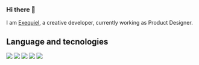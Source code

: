 ### Hi there 👋

I am [Exequiel](https://www.linkedin.com/in/exequiel-lobaiza/), a creative developer, currently working as Product Designer. 

## Language and tecnologies
<img src="https://img.shields.io/badge/JavaScript-EFD81D?style=for-the-badge&logo=javascript&logoColor=black" /> <img src="https://img.shields.io/badge/Next.js-000000?style=for-the-badge&logo=nextdotjs&logoColor=white" />
<img src="https://img.shields.io/badge/-React.Js-61DAFB?logo=react&logoColor=black&style=for-the-badge">
<img src="https://img.shields.io/badge/-Tailwind-38BDF8?logo=tailwind-css&logoColor=black&style=for-the-badge">
<img src="https://img.shields.io/badge/-Three.js-000000?logo=three.js&logoColor=white&style=for-the-badge">
